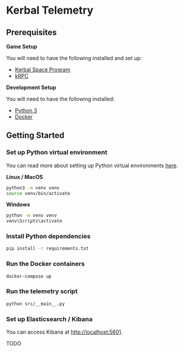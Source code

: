 # Kerbal Telemetry


## Prerequisites

**Game Setup**

You will need to have the following installed and set up:

- [Kerbal Space Program](https://www.kerbalspaceprogram.com)
- [kRPC](https://krpc.github.io/krpc/)

**Development Setup**

You will need to have the following installed:

- [Python 3](https://www.python.org)
- [Docker](https://www.docker.com)


## Getting Started

### Set up Python virtual environment

You can read more about setting up Python virtual environments [here](https://docs.python.org/3/library/venv.html).

**Linux / MacOS**

```bash
python3 -m venv venv
source venv/bin/activate
```

**Windows**

```cmd
python -m venv venv
venv\Scripts\activate
```

### Install Python dependencies

```bash
pip install -r requirements.txt
```

### Run the Docker containers

```bash
docker-compose up
```


### Run the telemetry script
    
```bash
python src/__main__.py
```

### Set up Elasticsearch / Kibana

You can access Kibana at [http://localhost:5601](http://localhost:5601).

TODO

